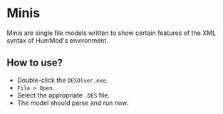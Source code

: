 # Minis
Minis are single file models written to show certain features of the XML syntax of HumMod's environment.

## How to use?
* Double-click the `DESOlver.exe`.
* `File > Open`.
* Select the appropriate `.DES` file.
* The model should parse and run now.